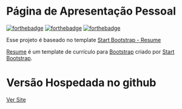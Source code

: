 # Página de Apresentação Pessoal

[![forthebadge](https://forthebadge.com/images/badges/uses-html.svg)](https://forthebadge.com)
[![forthebadge](https://forthebadge.com/images/badges/uses-css.svg)](https://forthebadge.com)
[![forthebadge](https://forthebadge.com/images/badges/built-with-love.svg)](https://forthebadge.com)

Esse projeto é baseado no template [Start Bootstrap - Resume](https://startbootstrap.com/template-overviews/resume/)

[Resume](https://startbootstrap.com/template-overviews/resume/) é um template de currículo para [Bootstrap](http://getbootstrap.com/) criado por [Start Bootstrap](http://startbootstrap.com/). 

# Versão Hospedada no github
[Ver Site](https://vinaud.github.io)
